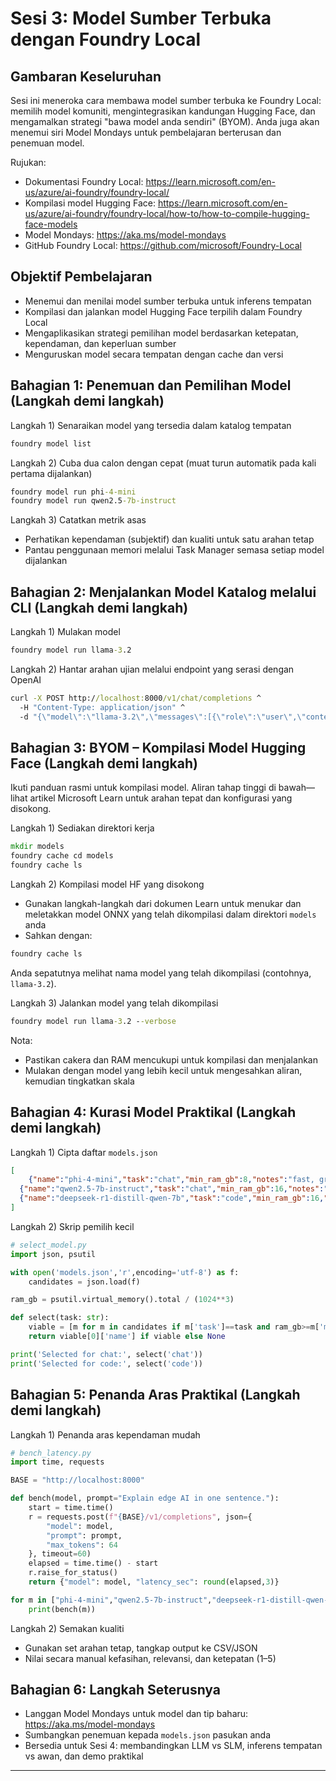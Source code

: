 <!--
CO_OP_TRANSLATOR_METADATA:
{
  "original_hash": "eb6ccbc99954b9db058c3fabdbf39cc5",
  "translation_date": "2025-09-22T22:37:41+00:00",
  "source_file": "Module08/03.OpenSourceModels.md",
  "language_code": "ms"
}
-->
# Sesi 3: Model Sumber Terbuka dengan Foundry Local

## Gambaran Keseluruhan

Sesi ini meneroka cara membawa model sumber terbuka ke Foundry Local: memilih model komuniti, mengintegrasikan kandungan Hugging Face, dan mengamalkan strategi "bawa model anda sendiri" (BYOM). Anda juga akan menemui siri Model Mondays untuk pembelajaran berterusan dan penemuan model.

Rujukan:
- Dokumentasi Foundry Local: https://learn.microsoft.com/en-us/azure/ai-foundry/foundry-local/
- Kompilasi model Hugging Face: https://learn.microsoft.com/en-us/azure/ai-foundry/foundry-local/how-to/how-to-compile-hugging-face-models
- Model Mondays: https://aka.ms/model-mondays
- GitHub Foundry Local: https://github.com/microsoft/Foundry-Local

## Objektif Pembelajaran
- Menemui dan menilai model sumber terbuka untuk inferens tempatan
- Kompilasi dan jalankan model Hugging Face terpilih dalam Foundry Local
- Mengaplikasikan strategi pemilihan model berdasarkan ketepatan, kependaman, dan keperluan sumber
- Menguruskan model secara tempatan dengan cache dan versi

## Bahagian 1: Penemuan dan Pemilihan Model (Langkah demi langkah)

Langkah 1) Senaraikan model yang tersedia dalam katalog tempatan  
```cmd
foundry model list
```
  
Langkah 2) Cuba dua calon dengan cepat (muat turun automatik pada kali pertama dijalankan)  
```cmd
foundry model run phi-4-mini
foundry model run qwen2.5-7b-instruct
```
  
Langkah 3) Catatkan metrik asas  
- Perhatikan kependaman (subjektif) dan kualiti untuk satu arahan tetap  
- Pantau penggunaan memori melalui Task Manager semasa setiap model dijalankan  

## Bahagian 2: Menjalankan Model Katalog melalui CLI (Langkah demi langkah)

Langkah 1) Mulakan model  
```cmd
foundry model run llama-3.2
```
  
Langkah 2) Hantar arahan ujian melalui endpoint yang serasi dengan OpenAI  
```cmd
curl -X POST http://localhost:8000/v1/chat/completions ^
  -H "Content-Type: application/json" ^
  -d "{\"model\":\"llama-3.2\",\"messages\":[{\"role\":\"user\",\"content\":\"Say hello in 5 words.\"}]}"

```
  

## Bahagian 3: BYOM – Kompilasi Model Hugging Face (Langkah demi langkah)

Ikuti panduan rasmi untuk kompilasi model. Aliran tahap tinggi di bawah—lihat artikel Microsoft Learn untuk arahan tepat dan konfigurasi yang disokong.

Langkah 1) Sediakan direktori kerja  
```cmd
mkdir models
foundry cache cd models
foundry cache ls
```
  
Langkah 2) Kompilasi model HF yang disokong  
- Gunakan langkah-langkah dari dokumen Learn untuk menukar dan meletakkan model ONNX yang telah dikompilasi dalam direktori `models` anda  
- Sahkan dengan:  
```cmd
foundry cache ls
```
  
Anda sepatutnya melihat nama model yang telah dikompilasi (contohnya, `llama-3.2`).  

Langkah 3) Jalankan model yang telah dikompilasi  
```cmd
foundry model run llama-3.2 --verbose
```
  
Nota:  
- Pastikan cakera dan RAM mencukupi untuk kompilasi dan menjalankan  
- Mulakan dengan model yang lebih kecil untuk mengesahkan aliran, kemudian tingkatkan skala  

## Bahagian 4: Kurasi Model Praktikal (Langkah demi langkah)

Langkah 1) Cipta daftar `models.json`  
```json
[
    {"name":"phi-4-mini","task":"chat","min_ram_gb":8,"notes":"fast, great for general chat"},
  {"name":"qwen2.5-7b-instruct","task":"chat","min_ram_gb":16,"notes":"larger context, good reasoning"},
  {"name":"deepseek-r1-distill-qwen-7b","task":"code","min_ram_gb":16,"notes":"coding-oriented"}
]
```
  
Langkah 2) Skrip pemilih kecil  
```python
# select_model.py
import json, psutil

with open('models.json','r',encoding='utf-8') as f:
    candidates = json.load(f)

ram_gb = psutil.virtual_memory().total / (1024**3)

def select(task: str):
    viable = [m for m in candidates if m['task']==task and ram_gb>=m['min_ram_gb']]
    return viable[0]['name'] if viable else None

print('Selected for chat:', select('chat'))
print('Selected for code:', select('code'))
```
  

## Bahagian 5: Penanda Aras Praktikal (Langkah demi langkah)

Langkah 1) Penanda aras kependaman mudah  
```python
# bench_latency.py
import time, requests

BASE = "http://localhost:8000"

def bench(model, prompt="Explain edge AI in one sentence."):
    start = time.time()
    r = requests.post(f"{BASE}/v1/completions", json={
        "model": model,
        "prompt": prompt,
        "max_tokens": 64
    }, timeout=60)
    elapsed = time.time() - start
    r.raise_for_status()
    return {"model": model, "latency_sec": round(elapsed,3)}

for m in ["phi-4-mini","qwen2.5-7b-instruct","deepseek-r1-distill-qwen-7b"]:
    print(bench(m))
```
  
Langkah 2) Semakan kualiti  
- Gunakan set arahan tetap, tangkap output ke CSV/JSON  
- Nilai secara manual kefasihan, relevansi, dan ketepatan (1–5)  

## Bahagian 6: Langkah Seterusnya
- Langgan Model Mondays untuk model dan tip baharu: https://aka.ms/model-mondays  
- Sumbangkan penemuan kepada `models.json` pasukan anda  
- Bersedia untuk Sesi 4: membandingkan LLM vs SLM, inferens tempatan vs awan, dan demo praktikal  

---

